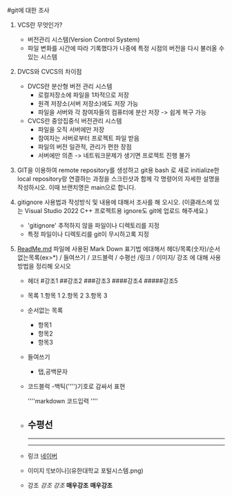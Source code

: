 #git에 대한 조사

1. VCS란 무엇인가?
    - 버전관리 시스템(Version Control System)
    - 파일 변화를 시간에 따라 기록했다가
      나중에 특정 시점의 버전을 다시 불러올 수 있는 시스템

2. DVCS와 CVCS의 차이점
    - DVCS란 분산형 버전 관리 시스템
        - 로컬저장소에 파일을 1차적으로 저장
        - 원격 저장소(서버 저장소)에도 저장 가능
        - 파일을 서버와 각 참여자들의 컴퓨터에 분산 저장 -> 쉽게 복구 가능
    - CVCS란 중앙집중식 버전관리 시스템
        - 파일을 오직 서버에만 저장
        - 참여자는 서버로부터 프로젝트 파일 받음
        - 파일의 버전 일관적, 관리가 편한 장점
        - 서버에만 의존 -> 네트워크문제가 생기면 프로젝트 진행 불가

3. GIT을 이용하여 remote repository를 생성하고
   git용 bash 로 새로 initialize한 local repository랑 연결하는 과정을
   스크린샷과 함께 각 명령어의 자세한 설명을 작성하시오.
   이때 브랜치명은 main으로 합니다.

4. gitignore 사용법과 작성방식 및 내용에 대해서 조사를 해 오시오.
   (이클래스에 있는 Visual Studio 2022 C++ 프로젝트용
   ignore도 git에 업로드 해주세요.)
    - 'gitignore' 추적하지 않을 파일이나 디렉토리를 지정
    - 특정 파일이나 디렉토리를 git이 무시하고록 지정

5. [ReadMe.md](http://readme.md/) 파일에 사용된 Mark Down 표기법 에대해서
   헤더/목록(숫자)/순서없는목록(ex>*) / 들여쓰기 / 코드블럭
   / 수평선 /링크 / 이미지/ 강조 에 대해 사용 방법을 정리해 오시오
    - 헤더
        #강조1
        ##강조2
        ###강조3
        ####강조4
        #####강조5
    
    - 목록
        1.항목 1
        2.항목 2
        3.항목 3
    
    - 순서없는 목록
        * 항목1
        * 항목2
        * 항목3
    
    - 들여쓰기
        - 탭,공백문자

    - 코드블럭
        -백틱('''')기호로 감싸서 표현
        
        ''''markdown
        코드입력
        ''''
    
    - 수평선
        ---
        ***
        ___

    - 링크
        [네이버](https://www.naver.com/)

    - 이미지
        ![보이나](유한대학교 포털시스템.png)
    
    - 강조
        *강조*
        _강조_
        **매우강조**
        __매우강조__
